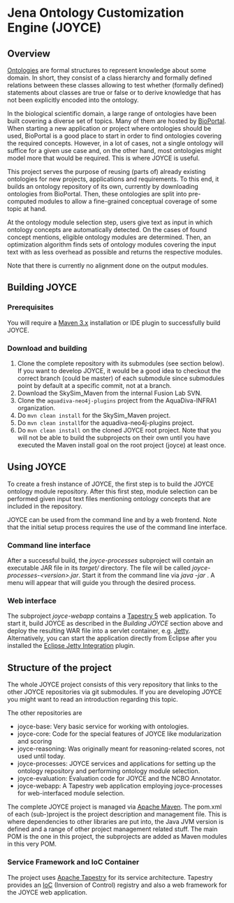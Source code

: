 # Jena Ontology Customization Engine (JOYCE)

## Overview

[Ontologies](https://en.wikipedia.org/wiki/Ontology_(information_science)) are formal structures to represent knowledge about some domain. In short, they consist of a class hierarchy and formally defined relations between these classes allowing to test whether (formally defined) statements about classes are true or false or to derive knowledge that has not been explicitly encoded into the ontology.

In the biological scientific domain, a large range of ontologies have been built covering a diverse set of topics. Many of them are hosted by [BioPortal](http://bioportal.bioontology.org/). When starting a new application or project where ontologies should be used, BioPortal is a good place to start in order to find ontologies covering the required concepts. However, in a lot of cases, not a single ontology will suffice for a given use case and, on the other hand, most ontologies might model more that would be required. This is where JOYCE is useful.

This project serves the purpose of reusing (parts of) already existing ontologies for new projects, applications and requirements. To this end, it builds an ontology repository of its own, currently by downloading ontologies from BioPortal. Then, these ontologies are split into pre-computed modules to allow a fine-grained conceptual coverage of some topic at hand.

At the ontology module selection step, users give text as input in which ontology concepts are automatically detected. On the cases of found concept mentions, eligible ontology modules are determined. Then, an optimization algorithm finds sets of ontology modules covering the input text with as less overhead as possible and returns the respective modules.

Note that there is currently no alignment done on the output modules.

## Building JOYCE

### Prerequisites

You will require a [Maven 3.x](https://maven.apache.org/) installation or IDE plugin to successfully build JOYCE.

### Download and building

1. Clone the complete repository with its submodules (see section below). If you want to develop JOYCE, it would be a good idea to checkout the correct branch (could be master) of each submodule since submodules point by default at a specific commit, not at a branch.
2. Download the SkySim_Maven from the internal Fusion Lab SVN.
3. Clone the `aquadiva-neo4j-plugins` project from the AquaDiva-INFRA1 organization.
4. Do `mvn clean install` for the SkySim_Maven project.
5. Do `mvn clean install`for the aquadiva-neo4j-plugins project.
6. Do `mvn clean install` on the cloned JOYCE root project. Note that you will not be able to build the subprojects on their own until you have executed the Maven install goal on the root project (joyce) at least once. 

## Using JOYCE

To create a fresh instance of JOYCE, the first step is to build the JOYCE ontology module repository. After this first step, module selection can be performed given input text files mentioning ontology concepts that are included in the repository.

JOYCE can be used from the command line and by a web frontend. Note that the initial setup process requires the use of the command line interface.

### Command line interface
After a successful build, the *joyce-processes* subproject will contain an executable JAR file in its *target/* directory. The file will be called *joyce-processes-&lt;version&gt;.jar*. Start it from the command line via *java -jar <path to the executable JAR file>*. A menu will appear that will guide you through the desired process.
  
### Web interface
The subproject *joyce-webapp* contains a [Tapestry 5](http://tapestry.apache.org/) web application. To start it, build JOYCE as described in the *Building JOYCE* section above and deploy the resulting WAR file into a servlet container, e.g. [Jetty](https://www.eclipse.org/jetty/). Alternatively, you can start the application directly from Eclipse after you installed the [Eclipse Jetty Integration](http://eclipse-jetty.github.io/) plugin.

## Structure of the project

The whole JOYCE project consists of this very repository that links to the other JOYCE repositories via git submodules. If you are developing JOYCE you might want to read an introduction regarding this topic.

The other repositories are

- joyce-base: Very basic service for working with ontologies.
- joyce-core: Code for the special features of JOYCE like modularization and scoring
- joyce-reasoning: Was originally meant for reasoning-related scores, not used until today.
- joyce-processes: JOYCE services and applications for setting up the ontology repository and performing ontology module selection.
- joyce-evaluation: Evaluation code for JOYCE and the NCBO Annotator.
- joyce-webapp: A Tapestry web application employing joyce-processes for web-interfaced module selection.

The complete JOYCE project is managed via [Apache Maven](http://maven.apache.org/). The pom.xml of each (sub-)project is the project description and management file. This is where dependencies to other libraries are put into, the Java JVM version is defined and a range of other project management related stuff. The main POM is the one in this project, the subprojects are added as Maven modules in this very POM.

### Service Framework and IoC Container

The project uses [Apache Tapestry](http://tapestry.apache.org/) for its service architecture. Tapestry provides an [IoC](https://en.wikipedia.org/wiki/Inversion_of_control) (Inversion of Control) registry and also a web framework for the JOYCE web application.
